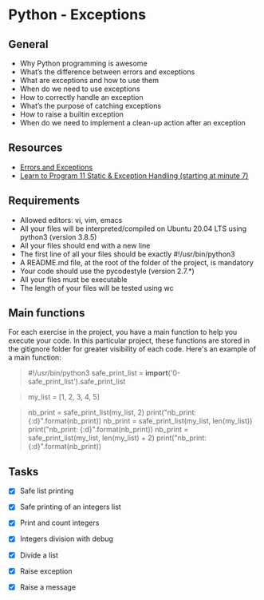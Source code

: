 # Python - Exceptions

## General 
* Why Python programming is awesome
* What’s the difference between errors and exceptions
* What are exceptions and how to use them
* When do we need to use exceptions
* How to correctly handle an exception
* What’s the purpose of catching exceptions
* How to raise a builtin exception
* When do we need to implement a clean-up action after an exception

## Resources
* [Errors and Exceptions](https://docs.python.org/3/tutorial/errors.html)
* [Learn to Program 11 Static & Exception Handling (starting at minute 7)](https://www.youtube.com/watch?v=7vbgD-3s-w4)

## Requirements
* Allowed editors: vi, vim, emacs
* All your files will be interpreted/compiled on Ubuntu 20.04 LTS using python3 (version 3.8.5)
* All your files should end with a new line
* The first line of all your files should be exactly #!/usr/bin/python3
* A README.md file, at the root of the folder of the project, is mandatory
* Your code should use the pycodestyle (version 2.7.*)
* All your files must be executable
* The length of your files will be tested using wc

## Main functions 
For each exercise in the project, you have a main function to help you execute your code. In this particular project, these functions are stored in the gitignore folder for greater visibility of each code. Here's an example of a main function: 

> #!/usr/bin/python3
> safe_print_list = __import__('0-safe_print_list').safe_print_list

> my_list = [1, 2, 3, 4, 5]

> nb_print = safe_print_list(my_list, 2)
> print("nb_print: {:d}".format(nb_print))
> nb_print = safe_print_list(my_list, len(my_list))
> print("nb_print: {:d}".format(nb_print))
> nb_print = safe_print_list(my_list, len(my_list) + 2)
> print("nb_print: {:d}".format(nb_print))

## Tasks 

- [x] Safe list printing
- [x] Safe printing of an integers list
- [x] Print and count integers
- [x] Integers division with debug
- [x] Divide a list
- [x] Raise exception
- [x] Raise a message
      
